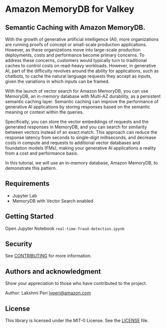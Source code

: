 # Amazon MemoryDB for Valkey
## Semantic Caching with Amazon MemoryDB. 

With the growth of generative artificial intelligence (AI), more organizations are running proofs of concept or small-scale production applications. However, as these organizations move into large-scale production deployments, costs and performance become primary concerns. To address these concerns, customers would typically turn to traditional caches to control costs on read-heavy workloads. However, in generative AI, part of the difficulty revolves around the ability for applications, such as chatbots, to cache the natural language requests they accept as inputs, given the variations in which inputs can be framed.

With the launch of vector search for Amazon MemoryDB, you can use MemoryDB, an in-memory database with Multi-AZ durability, as a persistent semantic caching layer. Semantic caching can improve the performance of generative AI applications by storing responses based on the semantic meaning or context within the queries.

Specifically, you can store the vector embeddings of requests and the generated responses in MemoryDB, and you can search for similarity between vectors instead of an exact match. This approach can reduce the response latency from seconds to single-digit milliseconds, and decrease costs in compute and requests to additional vector databases and foundation models (FMs), making your generative AI applications a reality from a cost and performance basis.

In this tutorial, we will use an in-memory database, Amazon MemoryDB, to demonstrate this pattern.


## Requirements
- Jupyter Lab
- MemoryDB with Vector Search enabled

## Getting Started
Open Jupyter Notebook `real-time-fraud-detection.ipynb`

## Security
See   [CONTRIBUTING](CONTRIBUTING.md) for more information.

## Authors and acknowledgment
Show your appreciation to those who have contributed to the project.

Author: Lakshmi Peri <lvperi@amazon.com>


## License
This library is licensed under the MIT-0 License. See the [LICENSE](LICENSE.md) file.

